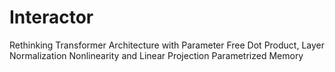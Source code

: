 # Interactor

Rethinking Transformer Architecture with Parameter Free Dot Product, Layer Normalization Nonlinearity and Linear Projection Parametrized Memory
